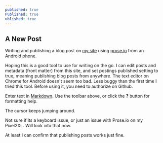 ```yaml
---
published: true
Published: true
ublished: true
---
```

## A New Post 

Writing and publishing a blog post on [my site](sschoepfer.github.io) using 
[prose.io](prose.io) from an Android phone. 

Hoping this is a good tool to use for writing on the go. I can edit posts and metadata (front matter) from this site, and set postings published setting to true, meaning publishing blog posts from anywhere. The text editor on Chrome for Android doesn't seem too bad. Less buggy than the first time I tried this tool. Before using it, you need to authorize on Github. 

Enter text in [Markdown](http://daringfireball.net/projects/markdown/). Use the toolbar above, or click the **?** button for formatting help.

The cursor keeps jumping around. 

Not sure if its a keyboard issue, or just an issue with Prose.io on my Pixel2XL. Will look into that now. 

At least I can confirm that publishing posts works just fine. 

